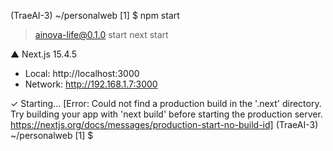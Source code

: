 (TraeAI-3) ~/personalweb [1] $ npm start

> ainova-life@0.1.0 start
> next start

   ▲ Next.js 15.4.5
   - Local:        http://localhost:3000
   - Network:      http://192.168.1.7:3000

 ✓ Starting...
[Error: Could not find a production build in the '.next' directory. Try building your app with 'next build' before starting the production server. https://nextjs.org/docs/messages/production-start-no-build-id]
(TraeAI-3) ~/personalweb [1] $ 